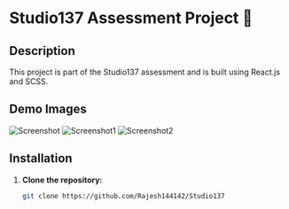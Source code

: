 # Studio137 Assessment Project 🚀

## Description

This project is part of the Studio137 assessment and is built using React.js and SCSS.

## Demo Images


![Screenshot](Screenshot(90).png)
![Screenshot1](Screenshot(91).png)
![Screenshot2](Screenshot(92).png)




## Installation

1. **Clone the repository:**

   ```bash
   git clone https://github.com/Rajesh144142/Studio137
